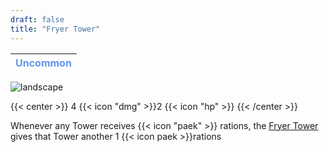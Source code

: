 ```yaml
---
draft: false
title: "Fryer Tower"
---
```

| <span style="color:CornflowerBlue"> Uncommon </span> |
|--------|

![landscape](/images/towers/towerS_46.png)

{{< center >}}
4 {{< icon "dmg" >}}2 {{< icon "hp" >}}
{{< /center >}}

Whenever any Tower receives {{< icon "paek" >}} rations, the [Fryer Tower](/towers/fryer-tower) gives that Tower another 1 {{< icon paek >}}rations